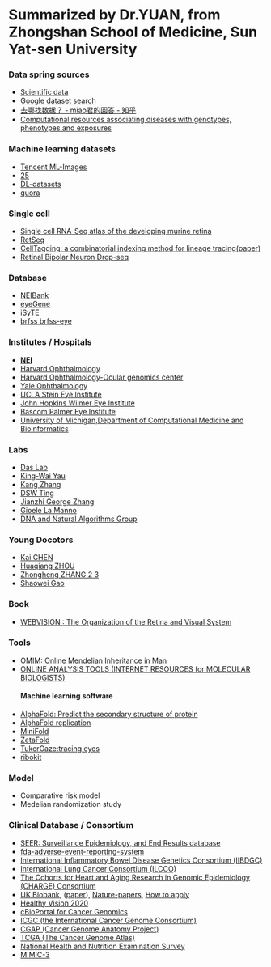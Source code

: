 # Summarized by Dr.YUAN, from Zhongshan School of Medicine, Sun Yat-sen University 

### Data spring sources
* [Scientific data](https://www.nature.com/sdata/)
* [Google dataset search](https://toolbox.google.com/datasetsearch)
* [去哪找数据？ - miao君的回答 - 知乎](https://www.zhihu.com/question/20179699/answer/681756635)
* [Computational resources associating diseases with genotypes, phenotypes and exposures ](https://academic.oup.com/bib/advance-article/doi/10.1093/bib/bby071/5067517)

### Machine learning datasets
* [Tencent ML-Images](https://neurohive.io/en/datasets/tencent-dataset/)
* [25](https://www.analyticsvidhya.com/blog/2018/03/comprehensive-collection-deep-learning-datasets/)
* [DL-datasets](http://deeplearning.net/datasets/)
* [quora](https://www.quora.com/Where-can-I-find-large-datasets-open-to-the-public)

### Single cell
* [Single cell RNA-Seq atlas of the developing murine retina](https://github.com/gofflab/developing_mouse_retina_scRNASeq)
* [RetSeq](https://retseq.nei.nih.gov/index.jsp)
* [CellTagging: a combinatorial indexing method for lineage tracing](http://www.celltag.org/)[(paper)](https://www.nature.com/articles/s41586-018-0744-4)
* [Retinal Bipolar Neuron Drop-seq ](https://portals.broadinstitute.org/single_cell/study/SCP3/retinal-bipolar-neuron-drop-seq)

### Database
* [NEIBank](https://neibank.nei.nih.gov/index.shtml)
* [eyeGene](https://eyegene.nih.gov/)
* [iSyTE](https://research.bioinformatics.udel.edu/iSyTE/ppi/about.php)
* [brfss](https://www.cdc.gov/brfss/data_documentation/index.htm)[ brfss-eye](https://catalog.data.gov/dataset/behavioral-risk-factors-vision-amp-eye-health-c8237)

### Institutes / Hospitals
* [**NEI**](https://nei.nih.gov/)
* [Harvard Ophthalmology](https://eye.hms.harvard.edu/research)
* [Harvard Ophthalmology-Ocular genomics center](https://oculargenomics.meei.harvard.edu/)
* [Yale Ophthalmology](https://medicine.yale.edu/eyes/)
* [UCLA Stein Eye Institute](https://www.uclahealth.org/eye/research-laboratories)
* [John Hopkins Wilmer Eye Institute](https://www.hopkinsmedicine.org/wilmer/research/)
* [Bascom Palmer Eye Institute ](https://umiamihealth.org/bascom-palmer-eye-institute/research)
* [University of Michigan,Department of Computational Medicine and Bioinformatics](https://medicine.umich.edu/dept/computational-medicine-bioinformatics)

### Labs 
* [Das Lab](https://daslab.stanford.edu)
* [King-Wai Yau](http://neuroscience.jhu.edu/research/faculty/100)
* [Kang Zhang](http://zhanglab.ucsd.edu/about/)
* [DSW Ting](https://www.nccs.com.sg/profile/daniel-ting)
* [Jianzhi George Zhang](http://umich.edu/~zhanglab/)
* [Gioele La Manno](http://gioelelamanno.com/)
* [DNA and Natural Algorithms Group](http://www.dna.caltech.edu/DNAhome.html)

### Young Docotors
* [Kai CHEN](https://www.researchgate.net/profile/Kai_Chen36)
* [Huaqiang ZHOU](https://scholar.google.com/citations?user=nguPgHkAAAAJ&hl=en)
* [Zhongheng ZHANG](https://scholar.google.com.hk/citations?hl=zh-CN&user=duori0YAAAAJ&view_op=list_works&sortby=pubdate)[ 2](https://orcid.org/0000-0002-2336-5323)[ 3](https://www.researchgate.net/profile/Zhongheng_Zhang)
* [Shaowei Gao](https://gscfwid.github.io/index.html)
### Book
* [WEBVISION : The Organization of the Retina and Visual System](https://webvision.med.utah.edu/)

### Tools
* [OMIM: Online Mendelian Inheritance in Man](https://www.omim.org/)
* [ONLINE ANALYSIS TOOLS (INTERNET RESOURCES for MOLECULAR BIOLOGISTS)](https://molbiol-tools.ca/)
   #### Machine learning software
* [AlphaFold: Predict the secondary structure of protein](https://github.com/heweixd/alphafold)
* [AlphaFold replication](https://github.com/rickyHong/DeepMind-alphafold-repl)
* [MiniFold](https://github.com/EricAlcaide/MiniFold)
* [ZetaFold](https://github.com/imranq/zetafold)
* [TukerGaze:tracing eyes](https://github.com/PrincetonVision/TurkerGaze)
* [ribokit](https://ribokit.github.io)

### Model
* Comparative risk model
* Medelian randomization study

### Clinical Database / Consortium
* [SEER: Surveillance Epidemiology, and End Results database](https://seer.cancer.gov/)
* [fda-adverse-event-reporting-system](https://www.fda.gov/drugs/surveillance/fda-adverse-event-reporting-system-faers)
* [International Inflammatory Bowel Disease Genetics Consortium (IIBDGC)](https://www.ibdgenetics.org/downloads.html)
* [International Lung Cancer Consortium (ILCCO)](https://ilcco.iarc.fr/index.php)
* [The Cohorts for Heart and Aging Research in Genomic Epidemiology (CHARGE) Consortium ](http://www.chargeconsortium.com/)
* [UK Biobank](http://www.ukbiobank.ac.uk/), ([paper](https://www.ncbi.nlm.nih.gov/pubmed/30796124)), [Nature-papers](https://www.nature.com/collections/bpthhnywqk/content/health-genetics), [How to apply](https://mp.weixin.qq.com/s/PXMHRtKvRfwFMNODMSbO2w)
* [Healthy Vision 2020](https://nei.nih.gov/healthyvision)
* [cBioPortal for Cancer Genomics](http://www.cbioportal.org)
* [ICGC (the International Cancer Genome Consortium)](https://icgc.org/)
* [CGAP (Cancer Genome Anatomy Project)](https://cgap.nci.nih.gov/)   
* [TCGA (The Cancer Genome Atlas)](https://cancergenome.nih.gov/)
* [National Health and Nutrition Examination Survey](https://www.cdc.gov/nchs/nhanes/index.htm)
* [MIMIC-3](https://mimic.physionet.org/gettingstarted/overview/)
